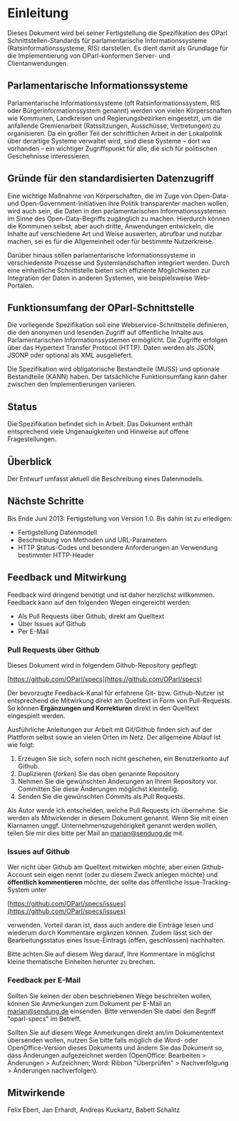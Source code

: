 Einleitung
==========

Dieses Dokument wird bei seiner Fertigstellung die Spezifikation des OParl 
Schnittstellen-Standards für parlamentarische Informationssysteme 
(Ratsinformationssysteme, RIS) darstellen. Es dient damit als Grundlage für 
die Implementierung von OParl-konformen Server- und Clientanwendungen.


Parlamentarische Informationssysteme
------------------------------------

Parlamentarische Informationssysteme (oft Ratsinformationssystem, RIS oder 
Bürgerinformationssystem genannt) werden von vielen Körperschaften wie 
Kommunen, Landkreisen und Regierungsbezirken eingesetzt, um die anfallende 
Gremienarbeit (Ratssitzungen, Ausschüsse, Vertretungen) zu organisieren. Da 
ein großer Teil der schriftlichen Arbeit in der Lokalpolitik über derartige 
Systeme verwaltet wird, sind diese Systeme – dort wo vorhanden – ein 
wichtiger Zugriffspunkt für alle, die sich für politischen Geschehnisse 
interessieren.


Gründe für den standardisierten Datenzugriff
--------------------------------------------

Eine wichtige Maßnahme von Körperschaften, die im Zuge von Open-Data- und 
Open-Government-Initiativen ihre Politik transparenter machen wollen, wird 
auch sein, die Daten in den parlamentarischen Informationssystemen im Sinne 
des Open-Data-Begriffs zugänglich zu machen. Hierdurch können die Kommunen 
selbst, aber auch dritte, Anwendungen entwickeln, die Inhalte auf 
verschiedene Art und Weise auswerten, abrufbar und nutzbar machen, sei es 
für die Allgemeinheit oder für bestimmte Nutzerkreise.

Darüber hinaus sollen parlamentarische Informationssysteme in verschiedenste 
Prozesse und Systemlandschaften integriert werden. Durch eine einheitliche 
Schnittstelle bieten sich effiziente Möglichkeiten zur Integration der Daten 
in anderen Systemen, wie beispielsweise Web-Portalen.


Funktionsumfang der OParl-Schnittstelle
---------------------------------------

Die vorliegende Spezifikation soll eine Webservice-Schnittstelle definieren, 
die den anonymen und lesenden Zugriff auf öffentliche Inhalte aus 
Parlamentarischen Informationssystemen ermöglicht. Die Zugriffe erfolgen 
über das Hypertext Transfer Protocol (HTTP). Daten werden als JSON, JSONP 
oder optional als XML ausgeliefert.

Die Spezifikation wird obligatorische Bestandteile (MUSS) und optionale 
Bestandteile (KANN) haben. Der tatsächliche Funktionsumfang kann daher 
zwischen den Implementierungen variieren.


Status
------

Die Spezifikation befindet sich in Arbeit. Das Dokument enthält entsprechend 
viele Ungenauigkeiten und Hinweise auf offene Fragestellungen.


Überblick
---------

Der Entwurf umfasst aktuell die Beschreibung eines Datenmodells. 


Nächste Schritte
----------------

Bis Ende Juni 2013: Fertigstellung von Version 1.0. Bis dahin ist zu 
erledigen:

* Fertigstellung Datenmodell
* Beschreibung von Methoden und URL-Parametern
* HTTP Status-Codes und besondere Anforderungen an Verwendung bestimmter 
HTTP-Header


Feedback und Mitwirkung
-----------------------

Feedback wird dringend benötigt und ist daher herzlichst willkommen. 
Feedback kann auf den folgenden Wegen eingereicht werden:

* Als Pull Requests über Github, direkt am Quelltext
* Über Issues auf Github
* Per E-Mail

### Pull Requests über Github ###

Dieses Dokument wird in folgendem Github-Repository gepflegt:

[https://github.com/OParl/specs](https://github.com/OParl/specs)


Der bevorzugte Feedback-Kanal für erfahrene Git- bzw. Github-Nutzer ist 
entsprechend die Mitwirkung direkt am Quelltext in Form von Pull-Requests. 
So können **Ergänzungen und Korrekturen** direkt in den Quelltext 
eingespielt werden.

Ausführliche Anleitungen zur Arbeit mit Git/Github finden sich auf der 
Plattform selbst sowie an vielen Orten im Netz. Der allgemeine Ablauf ist 
wie folgt:

1. Erzeugen Sie sich, sofern noch nicht geschehen, ein Benutzerkonto auf 
Github.
2. Duplizieren (_forken_) Sie das oben genannte Repository
3. Nehmen Sie die gewünschten Änderungen an Ihrem Repository vor. Committen 
Sie diese Änderungen möglichst kleinteilig.
4. Senden Sie die gewünschten Commits als Pull Requests.

Als Autor werde ich entscheiden, welche Pull Requests ich übernehme. Sie 
werden als Mitwirkender in diesem Dokument genannt. Wenn Sie mit einen 
Klarnamen unggf. Unternehmenszugehörigkeit genannt werden wollen, teilen 
Sie mir dies bitte per Mail an marian@sendung.de mit.


### Issues auf Github ###

Wer nicht über Github am Quelltext mitwirken möchte, aber einen 
Github-Account sein eigen nennt (oder zu diesem Zweck anlegen möchte) und 
**öffentlich kommentieren** möchte, der sollte das öffentliche 
Issue-Tracking-System unter

[https://github.com/OParl/specs/issues](https://github.com/OParl/specs/issues)

verwenden. Vorteil daran ist, dass auch andere die Einträge lesen und 
wiederum durch Kommentare ergänzen können. Zudem lässt sich der 
Bearbeitungsstatus eines Issue-Eintrags (offen, geschlossen) nachhalten.

Bitte achten Sie auf diesem Weg darauf, Ihre Kommentare in möglichst kleine 
thematische Einheiten herunter zu brechen.

### Feedback per E-Mail ###

Sollten Sie keinen der oben beschriebenen Wege beschreiten wollen, können 
Sie Anmerkungen zum Dokument per E-Mail an marian@sendung.de einsenden. 
Bitte verwenden Sie dabei den Begriff "oparl-specs" im Betreff.

Sollten Sie auf diesem Wege Anmerkungen direkt am/im Dokumententext 
übersenden wollen, nutzen Sie bitte falls möglich die Word- oder 
OpenOffice-Version dieses Dokuments und ändern Sie das Dokument so, dass 
Änderungen aufgezeichnet werden (OpenOffice: Bearbeiten > Änderungen > 
Aufzeichnen; Word: Ribbon "Überprüfen" > Nachverfolgung > Änderungen 
nachverfolgen).


Mitwirkende
-----------

Felix Ebert, Jan Erhardt, Andreas Kuckartz, Babett Schalitz
